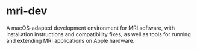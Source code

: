 # mri-dev
A macOS-adapted development environment for MRI software, with installation instructions and compatibility fixes, as well as tools for running and extending MRI applications on Apple hardware.
